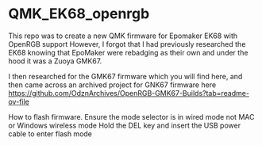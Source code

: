 # QMK_EK68_openrgb
This repo was to create a new QMK firmware for Epomaker EK68 with OpenRGB support
However, I forgot that I had previously researched the EK68 knowing that EpoMaker were rebadging as their own and under the hood it was a Zuoya GMK67.

I then researched for the GMK67 firmware which you will find here, and then came across an archived project for GNK67 firmware here 
https://github.com/OdznArchives/OpenRGB-GMK67-Builds?tab=readme-ov-file

How to flash firmware.
Ensure the mode selector is in wired mode not MAC or Windows wireless mode
Hold the DEL key and insert the USB power cable to enter flash mode

